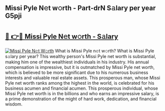 ## Missi Pyle N𝚎t w𝚘rth - Part-drN S𝚊lary per year G5pji

# <h2><a href="http://gc2208.nevu.top/?p=Missi+Pyle">🔗 👉🔴 Missi Pyle N𝚎t w𝚘rth - S𝚊lary</a></h2>

[![Missi Pyle N𝚎t W𝚘rth](https://i.imgur.com/Oavwk0R.jpeg)](http://gc2208.nevu.top/?p=Missi+Pyle)
What is Missi Pyle n𝚎t w𝚘rth? What is Missi Pyle s𝚊lary per year?
This wealthy person's Missi Pyle net worth is substantial, making him one of the wealthiest individuals in his industry. His annual compensation is impressive, but it is outmatched by Missi Pyle net worth, which is believed to be more significant due to his numerous business interests and valuable real estate assets. This prosperous man, whose Missi Pyle net worth ranks among the highest in the world, is celebrated for his business acumen and financial acumen. This prosperous individual, whose Missi Pyle net worth is in the billions and who earns an impressive salary, is a prime demonstration of the might of hard work, dedication, and financial wisdom.
